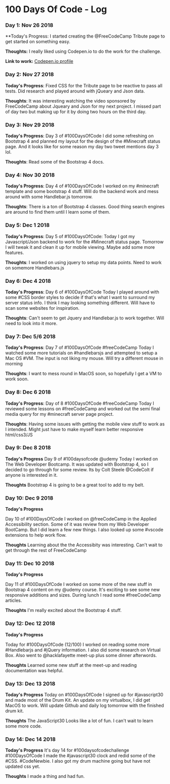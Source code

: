 # 100 Days Of Code - Log

### Day 1: Nov 26 2018

**Today's Progress: I started creating the @FreeCodeCamp Tribute page to get started on something easy. 

**Thoughts:** I really liked using Codepen.io to do the work for the challenge. 

**Link to work:** [Codepen.io profile](https://codepen.io/Awesomesmith/pen/MzBGWv)

### Day 2: Nov 27 2018

**Today's Progress**: Fixed CSS for the Tribute page to be reactive to pass all tests. Did research and played around with jQueary and Json data.

**Thoughts**: It was interesting watching the video sponsored by FreeCodeCamp about Jqueary and Json for my next project. I missed part of day two but making up for it by doing two hours on the third day. 


### Day 3: Nov 29 2018

**Today's Progress**: Day 3 of #100DaysOfCode I did some refreshing on Bootstrap 4 and planned my layout for the design of the #Minecraft status page. And it looks like for some reason my day two tweet mentions day 3 lol.

**Thoughts**: Read some of the Bootstrap 4 docs. 


### Day 4: Nov 30 2018

**Today's Progress**: Day 4 of #100DaysOfCode  I worked on my #minecraft template and some bootstrap 4 stuff.  Will do the backend work and mess around with some Handlebar.js tomorrow.

**Thoughts**: There is a ton of Bootstrap 4 classes. Good thing search engines are around to find them until I learn some of them. 

### Day 5: Dec 1 2018

**Today's Progress**: 
Day 5 of #100DaysOfCode: Today I got my Javascript/Json backend to work for the #Minecraft status page. Tomorrow I will tweak it and clean it up for mobile viewing. Maybe add some more features.

**Thoughts**: I worked on using jquery to setup my data points. Need to work on somemore Handlebars.js

### Day 6: Dec 4 2018

**Today's Progress**: 
Day 6 of #100DaysOfCode Today I played around with some #CSS border styles to decide if that's what I want to surround my server status info. I think I may looking something different.  Will have to scan some websites for inspiration.

**Thoughts**: Can't seem to get Jquery and Handlebar.js to work together. Will need to look into it more. 

### Day 7: Dec 5/6 2018

**Today's Progress**:
Day 7 of #100DaysOfCode #freeCodeCamp
Today I watched some more tutorials on #handlebarsjs and attempted to setup a Mac OS #VM. The input is not liking my mouse. Will try a different mouse in morning

**Thoughts**: I want to mess round in MacOS soon, so hopefully I get a VM to work soon. 

### Day 8: Dec 6 2018

**Today's Progress**:
Day of 8 #100DaysOfCode #freeCodeCamp 
Today I reviewed some lessons on #freeCodeCamp  and worked out the semi final media query for my #minecraft server page project.

**Thoughts**: Having some issues with getting the mobile view stuff to work as I intended. Might just have to make myself learn better responsive html/css3/JS

### Day 9: Dec 8 2018

**Today's Progress**
Day 9 of #100daysofcode @udemy Today I worked on The Web Developer Bootcamp. It was updated with Bootstrap 4, so I decided to go through for some review.  Its by Colt Steele @CodeColt if anyone is interested in it.

**Thoughts** Bootstrap 4 is going to be a great tool to add to my belt. 


### Day 10: Dec 9 2018

**Today's Progress**

Day 10 of #100DaysOfCode I worked on @freeCodeCamp in the Applied Accessibility section. Some of it was review from my Web Developer BootCamp. But I did learn a few new things. I also looked up some #vscode extensions to help work flow.

**Thoughts** Learning about the the Accessibity was interesting. Can't wait to get through the rest of FreeCodeCamp

### Day 11: Dec 10 2018

**Today's Progress**

Day 11 of #100DaysOfCode I worked on some more of the new stuff in Bootstrap 4 content on my @udemy course. It's exciting to see some new responsive additions and sizes.  During lunch I read some #freeCodeCamp articles.

**Thoughts** I'm really excited about the Bootstrap 4 stuff. 

### Day 12: Dec 12 2018

**Today's Progress**

Today for #100DaysOfCode (12/100) I worked on reading some more #Handlebarjs and #jQuery information. I also did some research on Virtual Box. Also went to @hacklafayette  meet-up plus some dinner afterwords.

**Thoughts** Learned some new stuff at the meet-up and reading documentation was helpful. 

### Day 13: Dec 13 2018

**Today's Progress**
Today on #100DaysOfCode I signed up for #javascript30 and made most of the Drum Kit. An update on my virtualbox, I did get MacOS to work.  Will update Github and daily log tomorrow with the finished drum kit.

**Thoughts** The JavaScript30 Looks like a lot of fun. I can't wait to learn some more code. 

### Day 14: Dec 14 2018

**Today's Progress**
It's day 14 for #100daysofcodechallenge #100DaysOfCode I made the #javascript30 clock and redid some of the #CSS. #CodeNewbie. I also got my drum machine going but have not updated css yet.

**Thoughts** I made a thing and had fun. 


